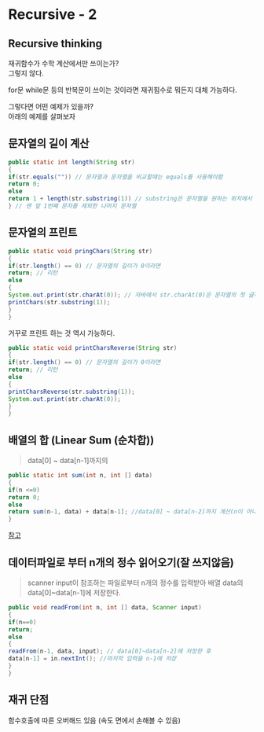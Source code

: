 Recursive - 2
=============

Recursive thinking
------------------

재귀함수가 수학 계산에서만 쓰이는가?   
그렇지 않다.

for문 while문 등의 반복문이 쓰이는 것이라면 재귀힘수로 뭐든지 대체 가능하다.

그렇다면 어떤 예제가 있을까?   
아래의 예제를 살펴보자

문자열의 길이 계산
------------------



```java
public static int length(String str)
{
if(str.equals("")) // 문자열과 문자열을 비교할때는 equals를 사용해야함
return 0;
else
return 1 + length(str.substring(1)) // substring은 문자열을 원하는 위치에서 잘라주는 메소드
} // 맨 앞 1번째 문자를 제외한 나머지 문자열
```

문자열의 프린트
---------------



```java
public static void pringChars(String str)
{
if(str.length() == 0) // 문자열의 길이가 0이라면
return; // 리턴
else
{
System.out.print(str.charAt(0)); // 자바에서 str.charAt(0)은 문자열의 첫 글자/문자를 리턴해주는 메소드
printChars(str.substring(1));
}
}
```

거꾸로 프린트 하는 것 역시 가능하다.

```java
public static void printCharsReverse(String str)
{
if(str.length() == 0) // 문자열의 길이가 0이라면
return; // 리턴
else
{
printCharsReverse(str.substring(1));
System.out.print(str.charAt(0));
}
}
```

배열의 합 (Linear Sum (순차합))
-------------------------------



> data[0] ~ data[n-1]까지의

```java
public static int sum(int n, int [] data)
{
if(n <=0)
return 0;
else
return sum(n-1, data) + data[n-1]; //data[0] ~ data[n-2]까지 계산(n이 아니라 n-1이니까 n-2) 하고 n-1을 더함
}
```

[참고](https://ledgku.tistory.com/64)

데이터파일로 부터 n개의 정수 읽어오기(잘 쓰지않음)
--------------------------------------------------


> scanner input이 참조하는 파일로부터 n개의 정수를 입력받아 배열 data의 data[0]~data[n-1]에 저장한다.

```java
public void readFrom(int n, int [] data, Scanner input)
{
if(n==0)
return;
else
{
readFrom(n-1, data, input); // data[0]~data[n-2]에 저장한 후
data[n-1] = in.nextInt(); //마지막 입력을 n-1에 저장
}
}
```

재귀 단점
---------


함수호출에 따른 오버해드 있음 (속도 면에서 손해볼 수 있음)
